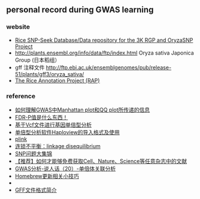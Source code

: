 ## personal record during GWAS learning

### website
* [Rice SNP-Seek Database/Data repository for the 3K RGP and OryzaSNP Project](https://snp-seek.irri.org/_download.zul;jsessionid=B74C12560F462883DB15E8B804592950)
* http://plants.ensembl.org/info/data/ftp/index.html  Oryza sativa Japonica Group (日本稻组）
* gff 注释文件 http://ftp.ebi.ac.uk/ensemblgenomes/pub/release-51/plants/gff3/oryza_sativa/
* [The Rice Annotation Project (RAP)](https://rapdb.dna.affrc.go.jp/)


### reference
* [如何理解GWAS中Manhattan plot和QQ plot所传递的信息](https://mp.weixin.qq.com/s/93gm-TsWEamML-ghBzFSPg)
* [FDR-P值是什么东西！](https://www.jianshu.com/p/949626b18e69)
* [基于Vcf文件进行基因单倍型分析](https://www.jianshu.com/p/89e45a330de5)
* [单倍型分析软件Haploview的导入格式及使用](https://cloud.tencent.com/developer/article/1613753)
* [plink](http://zzz.bwh.harvard.edu/plink/dataman.shtml)
* [连锁不平衡：linkage disequilibrium](https://cloud.tencent.com/developer/article/1625934)
* [SNP问题大集锦](https://www.cnblogs.com/wangprince2017/p/9815380.html)
* [【推荐】如何才能够免费获取Cell、Nature、Science等任意杂志中的文献](https://mp.weixin.qq.com/s/68xYwHcF8DBDx2y3JrnpZQ)
* [GWAS分析-说人话（20）-单倍体关联分析](https://www.jianshu.com/p/66262b7655bc)
* [Homebrew更新相关小技巧](https://blog.chaosjohn.com/Homebrew-upgrade.html)
* 
* [GFF文件格式简介](https://cloud.tencent.com/developer/article/1625201#:~:text=GFF%E5%85%A8%E7%A7%B0Generic%20Feature%20Format%2C,%E6%8F%8F%E8%BF%B0%E4%BA%86%E5%9F%BA%E5%9B%A0%E7%BB%84%E4%B8%8A%E5%90%84%E7%A7%8D%E7%89%B9%E5%BE%81%E7%9A%84%E5%8C%BA%E9%97%B4%E4%BF%A1%E6%81%AF%EF%BC%8C%E5%8C%85%E6%8B%AC%E6%9F%93%E8%89%B2%E4%BD%93%EF%BC%8C%E5%9F%BA%E5%9B%A0%EF%BC%8C%E8%BD%AC%E5%BD%95%E6%9C%AC%E7%AD%89%E3%80%82%20GFF%E6%96%87%E4%BB%B6%E6%9C%AC%E8%B4%A8%E4%B8%8A%E6%98%AF%E4%B8%80%E4%B8%AAt%E5%88%86%E9%9A%94%E7%9A%84%EF%BC%8C%E5%85%B19%E5%88%97%E7%9A%84%E7%BA%AF%E6%96%87%E6%9C%AC%E6%96%87%E4%BB%B6%E3%80%82%201.%20column1)

